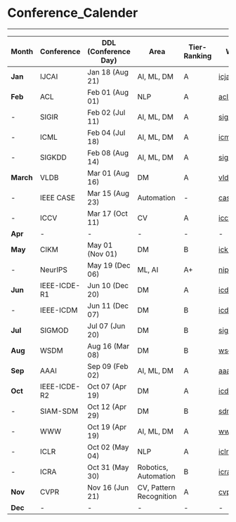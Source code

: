 # Conference_Calender
----------------------------------------------
| Month | Conference | DDL (Conference Day) | Area | Tier-Ranking | Website |
| ----------- | ----------- | ----------- | ----------- | ----------- | ----------- |
| **Jan** | IJCAI | Jan 18 (Aug 21) | AI, ML, DM | A | [icjai2022](https://www.ijcai.org/future_conferences) |
| **Feb** | ACL | Feb 01 (Aug 01) | NLP | A | [acl2021](https://2021.aclweb.org) |
| - | SIGIR | Feb 02 (Jul 11) | AI, ML, DM | A | [sigir2021](https://sigir.org/sigir2021/) |
| - | ICML  | Feb 04 (Jul 18) | AI, ML, DM | A | [icml2022](https://icml.cc/Conferences/FutureMeetings) |
| - | SIGKDD  | Feb 08 (Aug 14) | AI, ML, DM | A | [sigkdd2022](https://www.kdd.org/calls/view/call-for-bids-to-host-kdd-2022-and-later) |
| **March** | VLDB  | Mar 01 (Aug 16) | DM | A | [vldb2021](https://vldb.org/2021/) |
| - | IEEE CASE  | Mar 15 (Aug 23) | Automation | - | [case2021](https://case2021.sciencesconf.org/) |
| - | ICCV  | Mar 17 (Oct 11) | CV | A | [iccv2021](http://iccv2021.thecvf.com) |
| **Apr** | -  | - | - | - | - |
| **May** | CIKM  | May 01 (Nov 01) | DM | B | [ickm2021](https://www.cikm2021.org) |
| - | NeurIPS  | May 19 (Dec 06) | ML, AI | A+ | [nips2021](https://nips.cc/) |
| **Jun** | IEEE-ICDE-R1  | Jun 10 (Dec 20) | DM | A | [icde2021](https://icde2021.gr/) |
| - | IEEE-ICDM  | Jun 11 (Dec 07) | DM | B | [icdm2021](https://icdm2021.auckland.ac.nz/) |
| **Jul** | SIGMOD | Jul 07 (Jun 20) | DM | B | [sigmod2022](https://2021.sigmod.org/index.shtml) |
| **Aug** | WSDM  | Aug 16 (Mar 08) | DM | B | [wsdm2022](http://www.wsdm-conference.org/calls.php) |
| **Sep** | AAAI  | Sep 09 (Feb 02) | AI, ML, DM | A | [aaai2021](https://aaai.org/Conferences/AAAI-21) |
| **Oct** | IEEE-ICDE-R2  | Oct 07 (Apr 19) | DM | A | [icde2021](https://icde2021.gr/) |
| - | SIAM-SDM  | Oct 12 (Apr 29) | DM | B | [sdm2021](https://www.siam.org/conferences/cm/conference/sdm21) |
| - | WWW  | Oct 19 (Apr 19) | AI, ML, DM | A | [www2021](https://www2021.thewebconf.org/) |
| - | ICLR  | Oct 02 (May 04) | NLP | A | [iclr2021](https://iclr.cc/Conferences/2021) |
| - | ICRA  | Oct 31 (May 30) | Robotics, Automation | B | [icra2021](https://www.icra2022.org/) |
| **Nov** | CVPR  | Nov 16 (Jun 21) | CV, Pattern Recognition | A | [cvpr2021](http://cvpr2021.thecvf.com) |
| **Dec** | -  | - | - | - | - |








